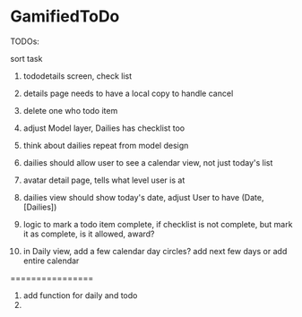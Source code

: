 # GamifiedToDo

TODOs:

sort task

1. tododetails screen, check list 
3. details page needs to have a local copy to handle cancel

2. delete one who todo item

1. adjust Model layer, Dailies has checklist too
4. think about dailies repeat from model design 
5. dailies should allow user to see a calendar view,   not just today's list
6. avatar detail page,  tells what level user is at

8. dailies view should show today's date,  adjust User to have (Date, [Dailies])

3. logic to mark a todo item complete,  if checklist is not complete, but mark it as complete, is it allowed, award?
4. in Daily view,  add a few calendar day circles?   add next few days or add entire calendar


================

1.  add function for daily and todo
2. 
